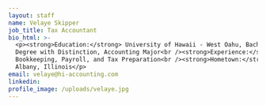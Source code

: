 ```yaml
---
layout: staff
name: Velaye Skipper
job_title: Tax Accountant
bio_html: >-
  <p><strong>Education:</strong> University of Hawaii - West Oahu, Bachelor's
  Degree with Distinction, Accounting Major<br /><strong>Experience:</strong>
  Bookkeeping, Payroll, and Tax Preparation<br /><strong>Hometown:</strong>
  Albany, Illinois</p>
email: velaye@hi-accounting.com
linkedin:
profile_image: /uploads/velaye.jpg
---
```


